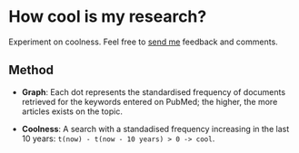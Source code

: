 # How cool is my research?

Experiment on coolness. Feel free to [send me](http://samuelcroset.com/contact) feedback and comments.

## Method

- **Graph**: Each dot represents the standardised frequency of documents retrieved for the keywords entered on PubMed; the higher, the more articles exists on the topic.

- **Coolness**: A search with a standadised frequency increasing in the last 10 years: `t(now) - t(now - 10 years) > 0 -> cool`.
